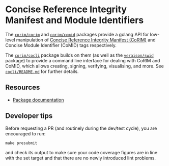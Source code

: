 # Concise Reference Integrity Manifest and Module Identifiers

The [`corim/corim`](corim) and [`corim/comid`](comid) packages provide a golang API for low-level manipulation of [Concise Reference Integrity Manifest (CoRIM)](https://datatracker.ietf.org/doc/draft-birkholz-rats-corim/) and Concise Module Identifier (CoMID) tags respectively.

The [`corim/cocli`](cocli) package builds on them (as well as the [`veraison/swid`](https://github.com/veraison/swid) package) to provide a command line interface for dealing with CoRIM and CoMID, which allows creating, signing, verifying, visualising, and more.  See [`cocli/README.md`](cocli/README.md) for further details.

## Resources

* [Package documentation](https://pkg.go.dev/github.com/veraison/corim)

## Developer tips

Before requesting a PR (and routinely during the dev/test cycle), you are encouraged to run:
```
make presubmit
```
and check its output to make sure your code coverage figures are in line with the set target and that there are no newly introduced lint problems.

